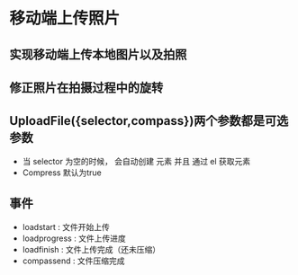 # 移动端上传照片

## 实现移动端上传本地图片以及拍照

## 修正照片在拍摄过程中的旋转


## UploadFile({selector,compass})两个参数都是可选参数
   * 当 selector 为空的时候， 会自动创建 元素 并且 通过 el 获取元素
   * Compress 默认为true

## 事件
  * loadstart    : 文件开始上传
  * loadprogress : 文件上传进度
  * loadfinish   : 文件上传完成（还未压缩）
  * compassend   : 文件压缩完成
